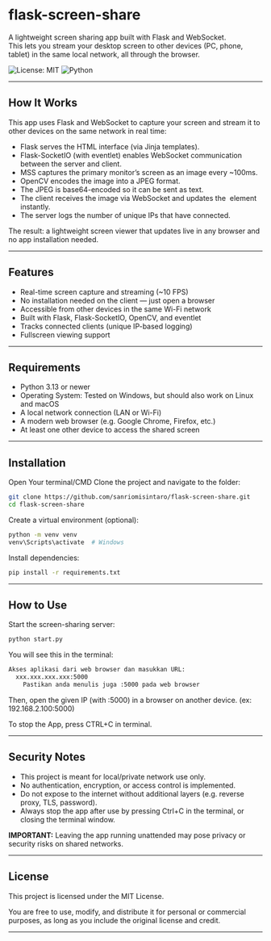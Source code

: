 # flask-screen-share
A lightweight screen sharing app built with Flask and WebSocket.  
This lets you stream your desktop screen to other devices (PC, phone, tablet) in the same local network, all through the browser.

![License: MIT](https://img.shields.io/badge/License-MIT-blue.svg)
![Python](https://img.shields.io/badge/Python-3.13%2B-blue)

---

## How It Works
This app uses Flask and WebSocket to capture your screen and stream it to other devices on the same network in real time:

- Flask serves the HTML interface (via Jinja templates).
- Flask-SocketIO (with eventlet) enables WebSocket communication between the server and client.
- MSS captures the primary monitor’s screen as an image every ~100ms.
- OpenCV encodes the image into a JPEG format.
- The JPEG is base64-encoded so it can be sent as text.
- The client receives the image via WebSocket and updates the <img> element instantly.
- The server logs the number of unique IPs that have connected.

The result: a lightweight screen viewer that updates live in any browser and no app installation needed.

---

## Features

- Real-time screen capture and streaming (~10 FPS)
- No installation needed on the client — just open a browser
- Accessible from other devices in the same Wi-Fi network
- Built with Flask, Flask-SocketIO, OpenCV, and eventlet
- Tracks connected clients (unique IP-based logging)
- Fullscreen viewing support

---

## Requirements

- Python 3.13 or newer  
- Operating System: Tested on Windows, but should also work on Linux and macOS  
- A local network connection (LAN or Wi-Fi)  
- A modern web browser (e.g. Google Chrome, Firefox, etc.)  
- At least one other device to access the shared screen

---

## Installation

Open Your terminal/CMD
Clone the project and navigate to the folder:

```bash
git clone https://github.com/sanriomisintaro/flask-screen-share.git
cd flask-screen-share
```   
Create a virtual environment (optional):
```bash
python -m venv venv
venv\Scripts\activate  # Windows
```
Install dependencies:
```bash
pip install -r requirements.txt
```

---

## How to Use

Start the screen-sharing server:
```bash
python start.py
```
You will see this in the terminal:
```bash
Akses aplikasi dari web browser dan masukkan URL:
  xxx.xxx.xxx.xxx:5000
    Pastikan anda menulis juga :5000 pada web browser
```
Then, open the given IP (with :5000) in a browser on another device. (ex: 192.168.2.100:5000)

To stop the App, press CTRL+C in terminal.

---

## Security Notes

- This project is meant for local/private network use only.
- No authentication, encryption, or access control is implemented.
- Do not expose to the internet without additional layers (e.g. reverse proxy, TLS, password).
- Always stop the app after use by pressing Ctrl+C in the terminal, or closing the terminal window.

**IMPORTANT:** Leaving the app running unattended may pose privacy or security risks on shared networks.

---

## License

This project is licensed under the MIT License.

You are free to use, modify, and distribute it for personal or commercial purposes, as long as you include the original license and credit.

---
